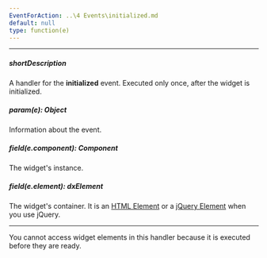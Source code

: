```yaml
---
EventForAction: ..\4 Events\initialized.md
default: null
type: function(e)
---
```

---
##### shortDescription
A handler for the **initialized** event. Executed only once, after the widget is initialized.

##### param(e): Object
Information about the event.

##### field(e.component): Component
The widget's instance.

##### field(e.element): dxElement
The widget's container. It is an [HTML Element](https://developer.mozilla.org/en-US/docs/Web/API/HTMLElement) or a [jQuery Element](https://api.jquery.com/Types/#jQuery) when you use jQuery.

---
You cannot access widget elements in this handler because it is executed before they are ready.